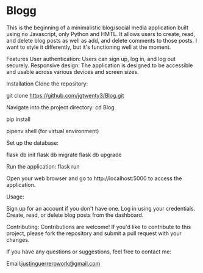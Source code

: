 # Blogg

This is the beginning of a minimalistic blog/social media application built using no Javascript, only Python and HMTL. It allows users to create, read, and delete blog posts as well as add, and delete comments to those posts. I want to style it differently, but it's functioning well at the moment. 

Features
User authentication: Users can sign up, log in, and log out securely.
Responsive design: The application is designed to be accessible and usable across various devices and screen sizes.

Installation
Clone the repository:

git clone https://github.com/jgtwenty3/Blog.git

Navigate into the project directory:
cd Blog

pip install

pipenv shell (for virtual environment)

Set up the database:

flask db init
flask db migrate
flask db upgrade

Run the application:
flask run

Open your web browser and go to http://localhost:5000 to access the application.

Usage:

Sign up for an account if you don't have one.
Log in using your credentials.
Create, read, or delete blog posts from the dashboard.

Contributing:
Contributions are welcome! If you'd like to contribute to this project, please fork the repository and submit a pull request with your changes.

If you have any questions or suggestions, feel free to contact me:

Email:justinguerrerowork@gmail.com
